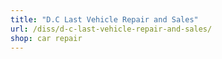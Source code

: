 ```yaml
---
title: "D.C Last Vehicle Repair and Sales"
url: /diss/d-c-last-vehicle-repair-and-sales/
shop: car repair
---
```

